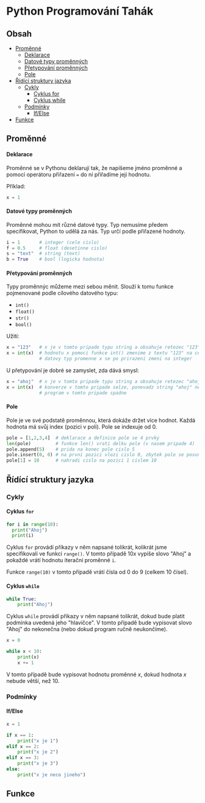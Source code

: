 # Python Programování Tahák

## Obsah


- [Proměnné](#proměnné)
  - [Deklarace](#deklarace)
  - [Datové typy proměnných](#datové-typy-proměnných)
  - [Přetypování proměnných](#přetypování-proměnných)
  - [Pole](#pole)
- [Řídící struktury jazyka](#řídící-struktury-jazyka)
  - [Cykly](#cykly)
    - [Cyklus for](#cyklus-for)
    - [Cyklus while](#cyklus-while)
  - [Podmínky](#podmínky)
    - [If/Else](#ifelse)  
- [Funkce](#funkce)

## Proměnné

#### Deklarace

Proměnné se v Pythonu deklarují tak, že napíšeme jméno proměnné a pomocí operátoru přiřazení ```=``` do ní přiřadíme její hodnotu.

Příklad:

```python
x = 1
```

#### Datové typy proměnných

Proměnné mohou mít různé datové typy. Typ nemusíme předem specifikovat, Python to udělá za nás. Typ určí podle přiřazené hodnoty.

```python
i = 1       # integer (cele cislo)
f = 0.5     # float (desetinne cislo)
s = "text"  # string (text)
b = True    # bool (logicka hodnota)
```

#### Přetypování proměnných

Typy proměnnýc můžeme mezi sebou měnit. Slouží k tomu funkce pojmenované podle cílového datového typu:

- ```int()```
- ```float()```
- ```str()```
- ```bool()```

Užití:

```python
x = "123"   # x je v tomto pripade typu string a obsahuje retezec "123"
x = int(x)  # hodnotu x pomoci funkce int() zmenime z textu "123" na cele cislo 123
            # datovy typ promenne x se po prirazeni zmeni na integer
```

U přetypování je dobré se zamyslet, zda dává smysl:

```python
x = "ahoj"  # x je v tomto pripade typu string a obsahuje retezec "ahoj"
x = int(x)  # konverze v tomto pripade selze, ponevadz string "ahoj" nelze smysluplne prevest na cele cislo
            # program v tomto pripade spadne
```

#### Pole

Pole je ve své podstatě proměnnou, která dokáže držet více hodnot. Každá hodnota má svůj index (pozici v poli). Pole se indexuje od 0.

```python
pole = [1,2,3,4]  # deklarace a definice pole se 4 prvky
len(pole)         # funkce len() vrati delku pole (v nasem pripade 4)
pole.append(5)    # prida na konec pole cislo 5
pole.insert(0, 0) # na prvni pozici vlozi cislo 0, zbytek pole se posune o index dal
pole[1] = 10      # nahradi cislo na pozici 1 cislem 10
```

## Řídící struktury jazyka

### Cykly

#### Cyklus ```for```

```python
for i in range(10):
  print("Ahoj")
  print(i)
```

Cyklus ```for``` provádí příkazy v něm napsané tolikrát, kolikrát jsme specifikovali ve funkci ```range()```. V tomto případě 10x vypíše slovo "Ahoj" a pokaždé vrátí hodnotu iterační proměnné ```i```. 

Funkce ```range(10)``` v tomto případě vrátí čísla od 0 do 9 (celkem 10 čísel).

#### Cyklus ```while```

```python
while True:
    print("Ahoj")
```

Cyklus ```while``` provádí příkazy v něm napsané tolikrát, dokud bude platit podmínka uvedená jeho "hlavičce". V tomto případě bude vypisovat slovo "Ahoj" do nekonečna (nebo dokud program ručně neukončíme). 

```python
x = 0

while x < 10:
    print(x)
    x += 1
```

V tomto případě bude vypisovat hodnotu proměnné *x*, dokud hodnota *x* nebude větší, než 10. 

### Podmínky

#### If/Else

```python
x = 1

if x == 1:
    print("x je 1")
elif x == 2:
    print("x je 2")
elif x == 3:
    print("x je 3")    
else:
    print("x je neco jineho")
```

## Funkce

